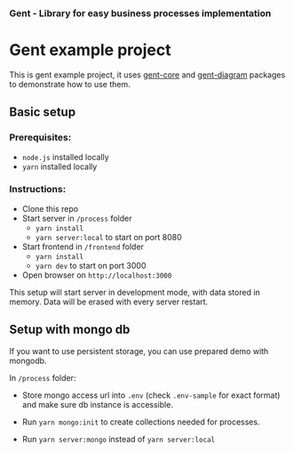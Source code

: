 ### Gent - Library for easy business processes implementation

# Gent example project

This is gent example project, it uses [gent-core](https://github.com/stepan662/gent/tree/master/gent-core) and [gent-diagram](https://github.com/stepan662/gent/tree/master/gent-diagram) packages to demonstrate how to use them.

## Basic setup

### Prerequisites:

- `node.js` installed locally
- `yarn` installed locally

### Instructions:

- Clone this repo
- Start server in `/process` folder
  - `yarn install`
  - `yarn server:local` to start on port 8080
- Start frontend in `/frontend` folder
  - `yarn install`
  - `yarn dev` to start on port 3000
- Open browser on `http://localhost:3000`

This setup will start server in development mode, with data stored in memory. Data will be erased with every server restart.

## Setup with mongo db

If you want to use persistent storage, you can use prepared demo with mongodb.

In `/process` folder:

- Store mongo access url into `.env` (check `.env-sample` for exact format) and make sure db instance is accessible.

- Run `yarn mongo:init` to create collections needed for processes.

- Run `yarn server:mongo` instead of `yarn server:local`
